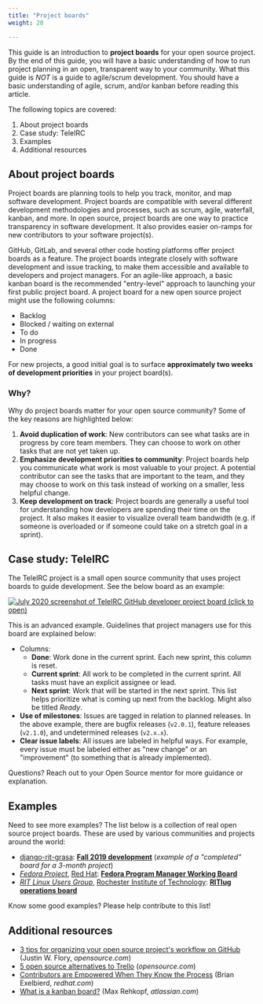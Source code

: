 ```yaml
---
title: "Project boards"
weight: 20

---
```


This guide is an introduction to **project boards** for your open source project.
By the end of this guide, you will have a basic understanding of how to run project planning in an open, transparent way to your community.
What this guide is _NOT_ is a guide to agile/scrum development.
You should have a basic understanding of agile, scrum, and/or kanban before reading this article.

The following topics are covered:

1. About project boards
1. Case study: TeleIRC
1. Examples
1. Additional resources


## About project boards

Project boards are planning tools to help you track, monitor, and map software development.
Project boards are compatible with several different development methodologies and processes, such as scrum, agile, waterfall, kanban, and more.
In open source, project boards are one way to practice transparency in software development.
It also provides easier on-ramps for new contributors to your software project(s).

GitHub, GitLab, and several other code hosting platforms offer project boards as a feature.
The project boards integrate closely with software development and issue tracking, to make them accessible and available to developers and project managers.
For an agile-like approach, a basic kanban board is the recommended "entry-level" approach to launching your first public project board.
A project board for a new open source project might use the following columns:

* Backlog
* Blocked / waiting on external
* To do
* In progress
* Done

For new projects, a good initial goal is to surface **approximately two weeks of development priorities** in your project board(s).

### Why?

Why do project boards matter for your open source community?
Some of the key reasons are highlighted below:

1. **Avoid duplication of work**:
   New contributors can see what tasks are in progress by core team members.
   They can choose to work on other tasks that are not yet taken up.
1. **Emphasize development priorities to community**:
   Project boards help you communicate what work is most valuable to your project.
   A potential contributor can see the tasks that are important to the team, and they may choose to work on this task instead of working on a smaller, less helpful change.
1. **Keep development on track**:
   Project boards are generally a useful tool for understanding how developers are spending their time on the project.
   It also makes it easier to visualize overall team bandwidth (e.g. if someone is overloaded or if someone could take on a stretch goal in a sprint).


## Case study: TeleIRC

The TeleIRC project is a small open source community that uses project boards to guide development.
See the below board as an example:

[![July 2020 screenshot of TeleIRC GitHub developer project board (click to open)](/inventory/img/project-management/teleirc-project-board.png "July 2020 screenshot of TeleIRC GitHub developer project board (click to open)")](https://github.com/RITlug/teleirc/projects/1?fullscreen=true)

This is an advanced example.
Guidelines that project managers use for this board are explained below:

* Columns:
    * **Done**:
      Work done in the current sprint.
      Each new sprint, this column is reset.
    * **Current sprint**:
      All work to be completed in the current sprint.
      All tasks must have an explicit assignee or lead.
    * **Next sprint**:
      Work that will be started in the next sprint.
      This list helps prioritize what is coming up next from the backlog.
      Might also be titled _Ready_.
* **Use of milestones**:
  Issues are tagged in relation to planned releases.
  In the above example, there are bugfix releases (`v2.0.1`), feature releases (`v2.1.0`), and undetermined releases (`v2.x.x`).
* **Clear issue labels**:
  All issues are labeled in helpful ways.
  For example, every issue must be labeled either as "new change" or an "improvement" (to something that is already implemented).

Questions?
Reach out to your Open Source mentor for more guidance or explanation.


## Examples

Need to see more examples?
The list below is a collection of real open source project boards.
These are used by various communities and projects around the world:

<!-- Alphabetical order based on first letter of project name. -->

* [django-rit-grasa](https://github.com/jwflory/django-rit-grasa):
  [**Fall 2019 development**](https://github.com/jwflory/django-rit-grasa/projects/1?fullscreen=true) (_example of a "completed" board for a 3-month project_)
* [_Fedora Project_](https://getfedora.org), [Red Hat](https://redhat.com):
  [**Fedora Program Manager Working Board**](https://teams.fedoraproject.org/project/bcotton-fpgm-working-board/kanban)
* [_RIT Linux Users Group_](https://ritlug.com), [Rochester Institute of Technology](https://www.rit.edu):
  [**RITlug operations board**](https://github.com/orgs/RITlug/projects/1?fullscreen=true)

Know some good examples?
Please help contribute to this list!


## Additional resources

* [3 tips for organizing your open source project's workflow on GitHub](https://opensource.com/article/18/4/keep-your-project-organized-git-repo) (Justin W. Flory, _opensource.com_)
* [5 open source alternatives to Trello](https://opensource.com/alternatives/trello) (_opensource.com_)
* [Contributors are Empowered When They Know the Process](https://www.redhat.com/en/blog/contributors-are-empowered-when-they-know-process) (Brian Exelbierd, _redhat.com_)
* [What is a kanban board?](https://www.atlassian.com/agile/kanban/boards) (Max Rehkopf, _atlassian.com_)
